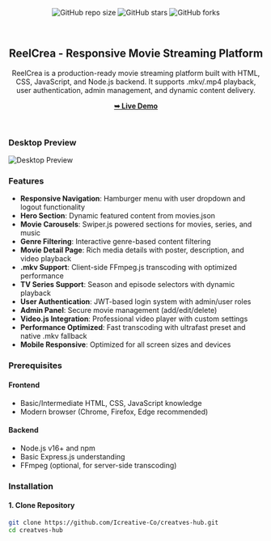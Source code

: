 <div align="center">
  
  ![GitHub repo size](https://img.shields.io/github/repo-size/Icreative-Co/creatves-hub)
  ![GitHub stars](https://img.shields.io/github/stars/Icreative-Co/creatves-hub?style=social)
  ![GitHub forks](https://img.shields.io/github/forks/Icreative-Co/creatves-hub?style=social)

  <br />

  <h2 align="center">ReelCrea - Responsive Movie Streaming Platform</h2>

  ReelCrea is a production-ready movie streaming platform built with HTML, CSS, JavaScript, and Node.js backend. It supports .mkv/.mp4 playback, user authentication, admin management, and dynamic content delivery.

  <a href="https://reelcrea.vercel.app/"><strong>➥ Live Demo</strong></a>

</div>

<br />

### Desktop Preview

![Desktop Preview](https://github.com/Icreative-Co/creatves-hub/assets/118673866/6bd4a657-9c8a-406a-b733-1b8d1013c593)

### Features

- **Responsive Navigation**: Hamburger menu with user dropdown and logout functionality
- **Hero Section**: Dynamic featured content from movies.json
- **Movie Carousels**: Swiper.js powered sections for movies, series, and music
- **Genre Filtering**: Interactive genre-based content filtering
- **Movie Detail Page**: Rich media details with poster, description, and video playback
- **.mkv Support**: Client-side FFmpeg.js transcoding with optimized performance
- **TV Series Support**: Season and episode selectors with dynamic playback
- **User Authentication**: JWT-based login system with admin/user roles
- **Admin Panel**: Secure movie management (add/edit/delete)
- **Video.js Integration**: Professional video player with custom settings
- **Performance Optimized**: Fast transcoding with ultrafast preset and native .mkv fallback
- **Mobile Responsive**: Optimized for all screen sizes and devices

### Prerequisites

#### Frontend
- Basic/Intermediate HTML, CSS, JavaScript knowledge
- Modern browser (Chrome, Firefox, Edge recommended)

#### Backend
- Node.js v16+ and npm
- Basic Express.js understanding
- FFmpeg (optional, for server-side transcoding)

### Installation

#### 1. Clone Repository
```bash
git clone https://github.com/Icreative-Co/creatves-hub.git
cd creatves-hub
